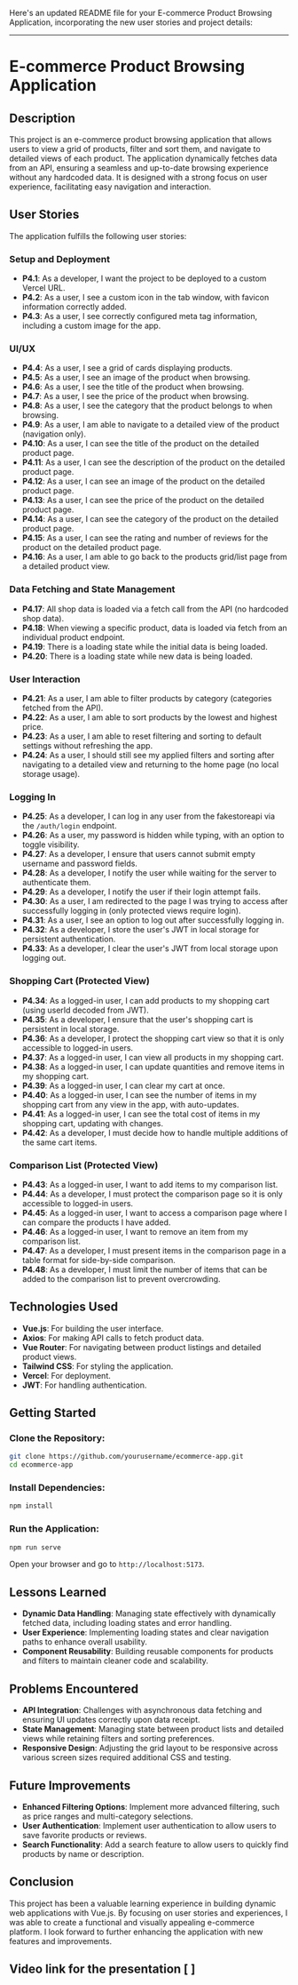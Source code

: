 Here's an updated README file for your E-commerce Product Browsing Application, incorporating the new user stories and project details:

---

# E-commerce Product Browsing Application

## Description
This project is an e-commerce product browsing application that allows users to view a grid of products, filter and sort them, and navigate to detailed views of each product. The application dynamically fetches data from an API, ensuring a seamless and up-to-date browsing experience without any hardcoded data. It is designed with a strong focus on user experience, facilitating easy navigation and interaction.

## User Stories
The application fulfills the following user stories:

### Setup and Deployment
- **P4.1**: As a developer, I want the project to be deployed to a custom Vercel URL.
- **P4.2**: As a user, I see a custom icon in the tab window, with favicon information correctly added.
- **P4.3**: As a user, I see correctly configured meta tag information, including a custom image for the app.

### UI/UX
- **P4.4**: As a user, I see a grid of cards displaying products.
- **P4.5**: As a user, I see an image of the product when browsing.
- **P4.6**: As a user, I see the title of the product when browsing.
- **P4.7**: As a user, I see the price of the product when browsing.
- **P4.8**: As a user, I see the category that the product belongs to when browsing.
- **P4.9**: As a user, I am able to navigate to a detailed view of the product (navigation only).
- **P4.10**: As a user, I can see the title of the product on the detailed product page.
- **P4.11**: As a user, I can see the description of the product on the detailed product page.
- **P4.12**: As a user, I can see an image of the product on the detailed product page.
- **P4.13**: As a user, I can see the price of the product on the detailed product page.
- **P4.14**: As a user, I can see the category of the product on the detailed product page.
- **P4.15**: As a user, I can see the rating and number of reviews for the product on the detailed product page.
- **P4.16**: As a user, I am able to go back to the products grid/list page from a detailed product view.

### Data Fetching and State Management
- **P4.17**: All shop data is loaded via a fetch call from the API (no hardcoded shop data).
- **P4.18**: When viewing a specific product, data is loaded via fetch from an individual product endpoint.
- **P4.19**: There is a loading state while the initial data is being loaded.
- **P4.20**: There is a loading state while new data is being loaded.

### User Interaction
- **P4.21**: As a user, I am able to filter products by category (categories fetched from the API).
- **P4.22**: As a user, I am able to sort products by the lowest and highest price.
- **P4.23**: As a user, I am able to reset filtering and sorting to default settings without refreshing the app.
- **P4.24**: As a user, I should still see my applied filters and sorting after navigating to a detailed view and returning to the home page (no local storage usage).

### Logging In
- **P4.25**: As a developer, I can log in any user from the fakestoreapi via the `/auth/login` endpoint.
- **P4.26**: As a user, my password is hidden while typing, with an option to toggle visibility.
- **P4.27**: As a developer, I ensure that users cannot submit empty username and password fields.
- **P4.28**: As a developer, I notify the user while waiting for the server to authenticate them.
- **P4.29**: As a developer, I notify the user if their login attempt fails.
- **P4.30**: As a user, I am redirected to the page I was trying to access after successfully logging in (only protected views require login).
- **P4.31**: As a user, I see an option to log out after successfully logging in.
- **P4.32**: As a developer, I store the user's JWT in local storage for persistent authentication.
- **P4.33**: As a developer, I clear the user's JWT from local storage upon logging out.

### Shopping Cart (Protected View)
- **P4.34**: As a logged-in user, I can add products to my shopping cart (using userId decoded from JWT).
- **P4.35**: As a developer, I ensure that the user's shopping cart is persistent in local storage.
- **P4.36**: As a developer, I protect the shopping cart view so that it is only accessible to logged-in users.
- **P4.37**: As a logged-in user, I can view all products in my shopping cart.
- **P4.38**: As a logged-in user, I can update quantities and remove items in my shopping cart.
- **P4.39**: As a logged-in user, I can clear my cart at once.
- **P4.40**: As a logged-in user, I can see the number of items in my shopping cart from any view in the app, with auto-updates.
- **P4.41**: As a logged-in user, I can see the total cost of items in my shopping cart, updating with changes.
- **P4.42**: As a developer, I must decide how to handle multiple additions of the same cart items.

### Comparison List (Protected View)
- **P4.43**: As a logged-in user, I want to add items to my comparison list.
- **P4.44**: As a developer, I must protect the comparison page so it is only accessible to logged-in users.
- **P4.45**: As a logged-in user, I want to access a comparison page where I can compare the products I have added.
- **P4.46**: As a logged-in user, I want to remove an item from my comparison list.
- **P4.47**: As a developer, I must present items in the comparison page in a table format for side-by-side comparison.
- **P4.48**: As a developer, I must limit the number of items that can be added to the comparison list to prevent overcrowding.

## Technologies Used
- **Vue.js**: For building the user interface.
- **Axios**: For making API calls to fetch product data.
- **Vue Router**: For navigating between product listings and detailed product views.
- **Tailwind CSS**: For styling the application.
- **Vercel**: For deployment.
- **JWT**: For handling authentication.

## Getting Started
### Clone the Repository:
```bash
git clone https://github.com/yourusername/ecommerce-app.git
cd ecommerce-app
```
### Install Dependencies:
```bash
npm install
```
### Run the Application:
```bash
npm run serve
```
Open your browser and go to `http://localhost:5173`.

## Lessons Learned
- **Dynamic Data Handling**: Managing state effectively with dynamically fetched data, including loading states and error handling.
- **User Experience**: Implementing loading states and clear navigation paths to enhance overall usability.
- **Component Reusability**: Building reusable components for products and filters to maintain cleaner code and scalability.

## Problems Encountered
- **API Integration**: Challenges with asynchronous data fetching and ensuring UI updates correctly upon data receipt.
- **State Management**: Managing state between product lists and detailed views while retaining filters and sorting preferences.
- **Responsive Design**: Adjusting the grid layout to be responsive across various screen sizes required additional CSS and testing.

## Future Improvements
- **Enhanced Filtering Options**: Implement more advanced filtering, such as price ranges and multi-category selections.
- **User Authentication**: Implement user authentication to allow users to save favorite products or reviews.
- **Search Functionality**: Add a search feature to allow users to quickly find products by name or description.

## Conclusion
This project has been a valuable learning experience in building dynamic web applications with Vue.js. By focusing on user stories and experiences, I was able to create a functional and visually appealing e-commerce platform. I look forward to further enhancing the application with new features and improvements.

## Video link for the presentation [ ]